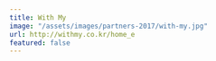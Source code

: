 ```yaml
---
title: With My
image: "/assets/images/partners-2017/with-my.jpg"
url: http://withmy.co.kr/home_e
featured: false
---
```


